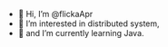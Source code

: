 - 👋 Hi, I’m @flickaApr
- 👀 I’m interested in distributed system,
- 🌱 and I’m currently learning Java.

<!---
flickaApr/flickaApr is a ✨ special ✨ repository because its `README.md` (this file) appears on your GitHub profile.
You can click the Preview link to take a look at your changes.
--->
